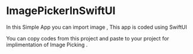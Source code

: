 # ImagePickerInSwiftUI
In this Simple App you can import image , This app is coded using SwiftUI 


You can copy codes from this project and paste to your project for implimentation of Image Picking .
